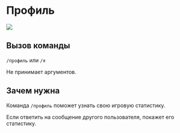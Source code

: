 # Профиль

![](https://img.shields.io/badge/тип_команды-развлекательная-blue)

## Вызов команды

`/профиль` или `/я`

Не принимает аргументов. 

## Зачем нужна

Команда `/профиль` поможет узнать свою игровую статистику. 

Если ответить на сообщение другого пользователя, покажет его статистику.
